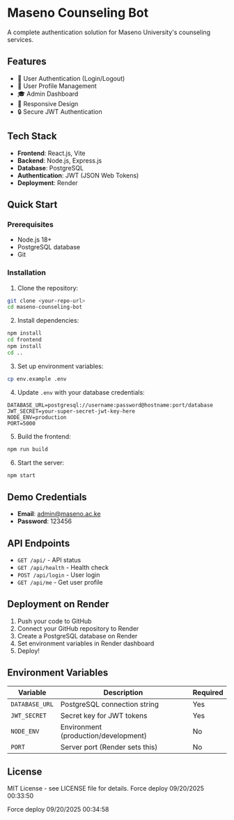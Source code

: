 # Maseno Counseling Bot

A complete authentication solution for Maseno University's counseling services.

## Features

- 🔐 User Authentication (Login/Logout)
- 👤 User Profile Management
- 🎓 Admin Dashboard
- 📱 Responsive Design
- 🔒 Secure JWT Authentication

## Tech Stack

- **Frontend**: React.js, Vite
- **Backend**: Node.js, Express.js
- **Database**: PostgreSQL
- **Authentication**: JWT (JSON Web Tokens)
- **Deployment**: Render

## Quick Start

### Prerequisites

- Node.js 18+ 
- PostgreSQL database
- Git

### Installation

1. Clone the repository:
```bash
git clone <your-repo-url>
cd maseno-counseling-bot
```

2. Install dependencies:
```bash
npm install
cd frontend
npm install
cd ..
```

3. Set up environment variables:
```bash
cp env.example .env
```

4. Update `.env` with your database credentials:
```
DATABASE_URL=postgresql://username:password@hostname:port/database
JWT_SECRET=your-super-secret-jwt-key-here
NODE_ENV=production
PORT=5000
```

5. Build the frontend:
```bash
npm run build
```

6. Start the server:
```bash
npm start
```

## Demo Credentials

- **Email**: admin@maseno.ac.ke
- **Password**: 123456

## API Endpoints

- `GET /api/` - API status
- `GET /api/health` - Health check
- `POST /api/login` - User login
- `GET /api/me` - Get user profile

## Deployment on Render

1. Push your code to GitHub
2. Connect your GitHub repository to Render
3. Create a PostgreSQL database on Render
4. Set environment variables in Render dashboard
5. Deploy!

## Environment Variables

| Variable | Description | Required |
|----------|-------------|----------|
| `DATABASE_URL` | PostgreSQL connection string | Yes |
| `JWT_SECRET` | Secret key for JWT tokens | Yes |
| `NODE_ENV` | Environment (production/development) | No |
| `PORT` | Server port (Render sets this) | No |

## License

MIT License - see LICENSE file for details.
Force deploy 09/20/2025 00:33:50

Force deploy 09/20/2025 00:34:58
